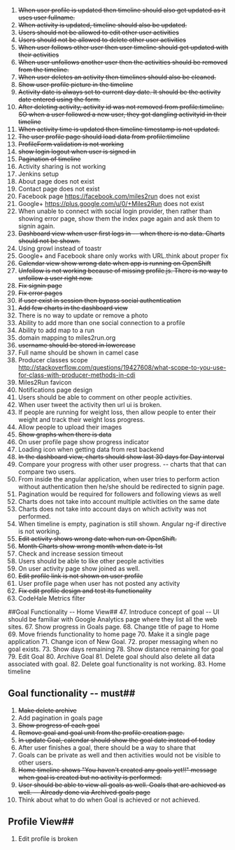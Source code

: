 1. <s>When user profile is updated then timeline should also get updated as it uses user fullname.</s>
2. <s>When activity is updated, timeline should also be updated.</s>
3. <s>Users should not be allowed to edit other user activities</s>
4. <s>Users should not be allowed to delete other user activities</s>
5. <s>When user follows other user then user timeline should get updated with their activities</s>
6. <s>When user unfollows another user then the activities should be removed from the timeline.</s>
7. <s>When user deletes an activity then timelines should also be cleaned.</s>
8. <s>Show user profile picture in the timeline</s>
9. <s>Activity date is always set to current day date. It should be the activity date entered using the form.</s>
10. <s>After deleting activity, activity id was not removed from profile:timeline. SO when a user followed a new user, they got dangling activityid in their timeline</s>
11. <s>When activity time is updated then timeline timestamp is not updated.</s>
12. <s>The user profile page should load data from profile:timeline</s>
13. <s>ProfileForm validation is not working</s>
14. <s>show login logout when user is signed in</s>
15. <s>Pagination of timeline</s>
16. Activity sharing is not working
17. Jenkins setup
18. About page does not exist
19. Contact page does not exist
20. Facebook page https://facebook.com/miles2run does not exist
21. Google+ https://plus.google.com/u/0/+Miles2Run does not exist
22. When unable to connect with social login provider, then rather than showing error page, show them the index page again and ask them to signin again.
23. <s>Dashboard view when user first logs in -- when there is no data. Charts should not be shown.</s>
24. Using growl instead of toastr
25. Google+ and Facebook share only works with URL.think about proper fix
26. <s>Calendar view show wrong date when app is running on OpenShift</s>
27. <s>Unfollow is not working because of missing profile.js. There is no way to unfollow a user right now.</s>
28. <s>Fix signin page</s>
29. <s>Fix error pages</s>
30. <s>If user exist in session then bypass social authentication</s>
31. <s>Add few charts in the dashboard view</s>
32. There is no way to update or remove a photo
33. Ability to add more than one social connection to a profile
34. Ability to add map to a run
35. domain mapping to miles2run.org
36. <s>username should be stored in lowercase</s>
37. Full name should be shown in camel case
38. Producer classes scope http://stackoverflow.com/questions/19427608/what-scope-to-you-use-for-class-with-producer-methods-in-cdi
39. Miles2Run favicon
40. Notifications page design
41. Users should be able to comment on other people activities.
42. When user tweet the activity then url ui is broken.
43. If people are running for weight loss, then allow people to enter their weight and track their weight loss progress.
44. Allow people to upload their images
45. <s>Show graphs when there is data</s>
46. On user profile page show progress indicator
48. Loading icon when getting data from rest backend
49. <s>In the dashboard view, charts should show last 30 days for Day interval</s>
50. Compare your progress with other user progress. -- charts that that can compare two users.
51. From inside the angular application, when user tries to perform action without authentication then he/she should be redirected to signin page.
52. Pagination would be required for followers and following views as well
53. Charts does not take into account multiple activities on the same date
54. Charts does not take into account days on which activity was not performed.
55. When timeline is empty, pagination is still shown. Angular ng-if directive is not working.
57. <s>Edit activity shows wrong date when run on OpenShift.</s>
58. <s>Month Charts show wrong month when date is 1st</s>
59. Check and increase session timeout
60. Users should be able to like other people activities
61. On user activity page show joined as well.
62. <s>Edit profile link is not shown on user profile</s>
63. User profile page when user has not posted any activity
64. <s>Fix edit profile design and test its functionality</s>
65. CodeHale Metrics filter

##Goal Functionality -- Home View##
47. Introduce concept of goal -- UI should be familiar with Google Analytics page where they list all the web sites.
67. Show progress in Goals page.
68. Change title of page to Home
69. Move friends functionality to home page
70. Make it a single page application
71. Change icon of New Goal.
72. proper messaging when no goal exists.
73. Show days remaining
78. Show distance remaining for goal
79. Edit Goal
80. Archive Goal
81. Delete goal should also delete all data associated with goal.
82. Delete goal functionality is not working.
83. Home timeline

## Goal functionality -- must##

1. <s>Make delete archive</s>
2. Add pagination in goals page
3. <s>Show progress of each goal</s>
4. <s>Remove goal and goal unit from the profile creation page.</s>
5. <s>In update Goal, calendar should show the goal date instead of today</s>
6. After user finishes a goal, there should be a way to share that
7. Goals can be private as well and then activities would not be visible to other users.
8. <s>Home timeline shows "You haven't created any goals yet!!" message when goal is created but no activity is performed.</s>
9. <s>User should be able to view all goals as well. Goals that are achieved as well. -- Already done via Archived goals page</s>
10. Think about what to do when Goal is achieved or not achieved.

## Profile View##

1. Edit profile is broken
